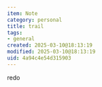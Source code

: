 ```yaml
---
item: Note
category: personal
title: trail
tags:
- general
created: 2025-03-10@18:13:19
modified: 2025-03-10@18:13:19
uid: 4a94c4e54d315903
---
```


redo